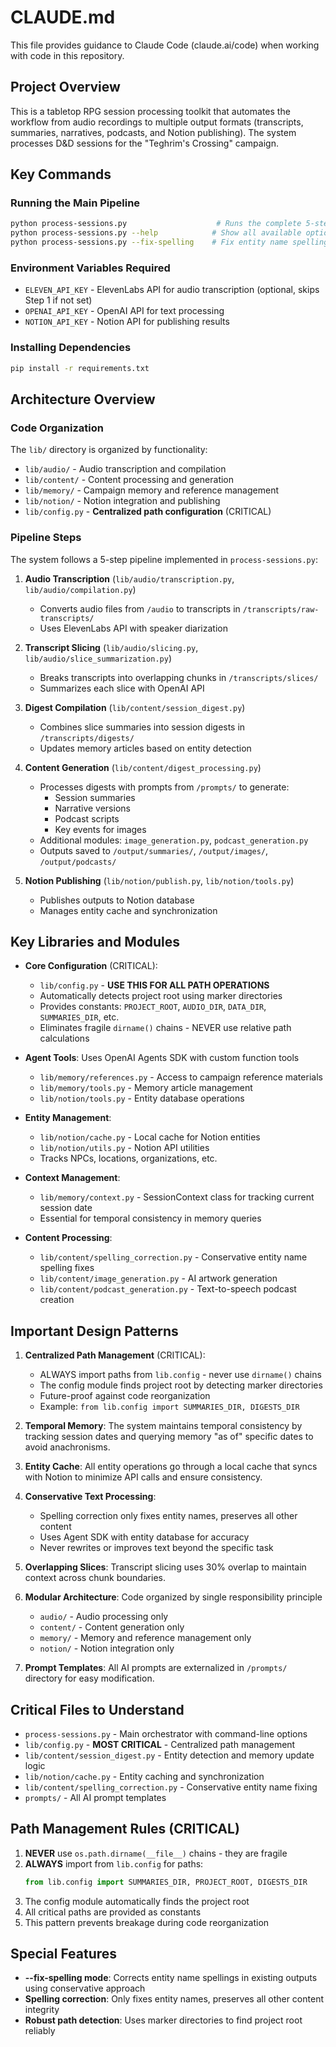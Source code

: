 # CLAUDE.md

This file provides guidance to Claude Code (claude.ai/code) when working with code in this repository.

## Project Overview

This is a tabletop RPG session processing toolkit that automates the workflow from audio recordings to multiple output formats (transcripts, summaries, narratives, podcasts, and Notion publishing). The system processes D&D sessions for the "Teghrim's Crossing" campaign.

## Key Commands

### Running the Main Pipeline
```bash
python process-sessions.py                    # Runs the complete 5-step pipeline
python process-sessions.py --help            # Show all available options
python process-sessions.py --fix-spelling    # Fix entity name spellings in existing outputs
```

### Environment Variables Required
- `ELEVEN_API_KEY` - ElevenLabs API for audio transcription (optional, skips Step 1 if not set)
- `OPENAI_API_KEY` - OpenAI API for text processing
- `NOTION_API_KEY` - Notion API for publishing results

### Installing Dependencies
```bash
pip install -r requirements.txt
```

## Architecture Overview

### Code Organization
The `lib/` directory is organized by functionality:
- `lib/audio/` - Audio transcription and compilation
- `lib/content/` - Content processing and generation
- `lib/memory/` - Campaign memory and reference management  
- `lib/notion/` - Notion integration and publishing
- `lib/config.py` - **Centralized path configuration** (CRITICAL)

### Pipeline Steps
The system follows a 5-step pipeline implemented in `process-sessions.py`:

1. **Audio Transcription** (`lib/audio/transcription.py`, `lib/audio/compilation.py`)
   - Converts audio files from `/audio` to transcripts in `/transcripts/raw-transcripts/`
   - Uses ElevenLabs API with speaker diarization

2. **Transcript Slicing** (`lib/audio/slicing.py`, `lib/audio/slice_summarization.py`)
   - Breaks transcripts into overlapping chunks in `/transcripts/slices/`
   - Summarizes each slice with OpenAI API

3. **Digest Compilation** (`lib/content/session_digest.py`)
   - Combines slice summaries into session digests in `/transcripts/digests/`
   - Updates memory articles based on entity detection

4. **Content Generation** (`lib/content/digest_processing.py`)
   - Processes digests with prompts from `/prompts/` to generate:
     - Session summaries
     - Narrative versions  
     - Podcast scripts
     - Key events for images
   - Additional modules: `image_generation.py`, `podcast_generation.py`
   - Outputs saved to `/output/summaries/`, `/output/images/`, `/output/podcasts/`

5. **Notion Publishing** (`lib/notion/publish.py`, `lib/notion/tools.py`)
   - Publishes outputs to Notion database
   - Manages entity cache and synchronization

## Key Libraries and Modules

- **Core Configuration** (CRITICAL):
  - `lib/config.py` - **USE THIS FOR ALL PATH OPERATIONS**
  - Automatically detects project root using marker directories
  - Provides constants: `PROJECT_ROOT`, `AUDIO_DIR`, `DATA_DIR`, `SUMMARIES_DIR`, etc.
  - Eliminates fragile `dirname()` chains - NEVER use relative path calculations

- **Agent Tools**: Uses OpenAI Agents SDK with custom function tools
  - `lib/memory/references.py` - Access to campaign reference materials
  - `lib/memory/tools.py` - Memory article management
  - `lib/notion/tools.py` - Entity database operations
  
- **Entity Management**: 
  - `lib/notion/cache.py` - Local cache for Notion entities
  - `lib/notion/utils.py` - Notion API utilities
  - Tracks NPCs, locations, organizations, etc.

- **Context Management**: 
  - `lib/memory/context.py` - SessionContext class for tracking current session date
  - Essential for temporal consistency in memory queries
  
- **Content Processing**:
  - `lib/content/spelling_correction.py` - Conservative entity name spelling fixes
  - `lib/content/image_generation.py` - AI artwork generation  
  - `lib/content/podcast_generation.py` - Text-to-speech podcast creation

## Important Design Patterns

1. **Centralized Path Management** (CRITICAL): 
   - ALWAYS import paths from `lib.config` - never use `dirname()` chains
   - The config module finds project root by detecting marker directories
   - Future-proof against code reorganization
   - Example: `from lib.config import SUMMARIES_DIR, DIGESTS_DIR`

2. **Temporal Memory**: The system maintains temporal consistency by tracking session dates and querying memory "as of" specific dates to avoid anachronisms.

3. **Entity Cache**: All entity operations go through a local cache that syncs with Notion to minimize API calls and ensure consistency.

4. **Conservative Text Processing**: 
   - Spelling correction only fixes entity names, preserves all other content
   - Uses Agent SDK with entity database for accuracy
   - Never rewrites or improves text beyond the specific task

5. **Overlapping Slices**: Transcript slicing uses 30% overlap to maintain context across chunk boundaries.

6. **Modular Architecture**: Code organized by single responsibility principle
   - `audio/` - Audio processing only
   - `content/` - Content generation only
   - `memory/` - Memory and reference management only
   - `notion/` - Notion integration only

7. **Prompt Templates**: All AI prompts are externalized in `/prompts/` directory for easy modification.

## Critical Files to Understand

- `process-sessions.py` - Main orchestrator with command-line options
- `lib/config.py` - **MOST CRITICAL** - Centralized path management
- `lib/content/session_digest.py` - Entity detection and memory update logic
- `lib/notion/cache.py` - Entity caching and synchronization
- `lib/content/spelling_correction.py` - Conservative entity name fixing
- `prompts/` - All AI prompt templates

## Path Management Rules (CRITICAL)

1. **NEVER** use `os.path.dirname(__file__)` chains - they are fragile
2. **ALWAYS** import from `lib.config` for paths:
   ```python
   from lib.config import SUMMARIES_DIR, PROJECT_ROOT, DIGESTS_DIR
   ```
3. The config module automatically finds the project root
4. All critical paths are provided as constants
5. This pattern prevents breakage during code reorganization

## Special Features

- **--fix-spelling mode**: Corrects entity name spellings in existing outputs using conservative approach
- **Spelling correction**: Only fixes entity names, preserves all other content integrity
- **Robust path detection**: Uses marker directories to find project root reliably